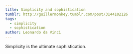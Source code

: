 ```yaml
---
title: Simplicity and sophistication
tumblr: http://guillermonkey.tumblr.com/post/3144102126
tags:
  - simplicity
  - sophistication
author: Leonardo da Vinci
---
```


Simplicity is the ultimate sophistication.
